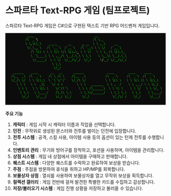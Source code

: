 # 스파르타 Text-RPG 게임 (팀프로젝트)

스파르타 Text-RPG 게임은 C#으로 구현된 텍스트 기반 RPG 어드벤처 게임입니다.

![picture](Thumbnail.jpg?raw=true)

**주요 기능**
1. **캐릭터** : 게임 시작 시 캐릭터 이름과 직업을 선택합니다.
2. **던전** : 무작위로 생성된 몬스터와 전투를 벌이는 던전에 입장합니다.
3. **전투 시스템** : 공격, 스킬 사용, 아이템 사용 등의 옵션이 있는 턴제 전투를 수행합니다.
4. **인벤토리 관리** : 무기와 방어구를 장착하고, 포션을 사용하며, 아이템을 관리합니다.
5. **상점 시스템** : 게임 내 상점에서 아이템을 구매하고 판매합니다.
6. **퀘스트 시스템** : 다양한 퀘스트를 수락하고 완료하여 보상을 받습니다.
7. **주점** : 주점을 방문하여 휴식을 취하고 HP/MP를 회복합니다.
8. **보물상자 상점** : 열쇠를 사용하여 보물상자를 열고 무작위 보상을 획득합니다.
9. **컬렉션 갤러리** : 게임 전반에 걸쳐 발견한 특별한 카드를 수집하고 감상합니다.
10. **저장/불러오기 시스템** : 게임 진행 상황을 저장하고 불러올 수 있습니다.
